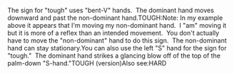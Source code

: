 The sign for "tough" uses "bent-V" 
	hands.  The dominant hand moves downward and past the non-dominant 
	hand.TOUGH:Note: In my example above it appears that I'm moving my non-dominant hand.  
	I "am" moving it but it is more of a reflex than an intended movement.  
	You don't actually have to move the "non-dominant" hand to do this sign.  
	The non-dominant hand can stay stationary.You can also use the left "S" hand for the sign for "tough."  The 
	dominant hand strikes a glancing blow off of the top of the palm-down 
	"S-hand."TOUGH (version)Also 
see:HARD